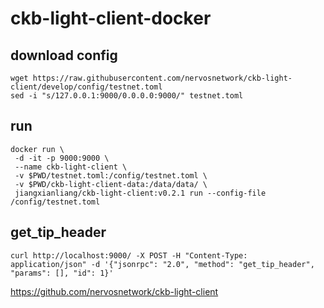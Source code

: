 # ckb-light-client-docker

## download config
```
wget https://raw.githubusercontent.com/nervosnetwork/ckb-light-client/develop/config/testnet.toml
sed -i "s/127.0.0.1:9000/0.0.0.0:9000/" testnet.toml 
```

## run 
```
docker run \
 -d -it -p 9000:9000 \
 --name ckb-light-client \
 -v $PWD/testnet.toml:/config/testnet.toml \
 -v $PWD/ckb-light-client-data:/data/data/ \
 jiangxianliang/ckb-light-client:v0.2.1 run --config-file /config/testnet.toml
```

## get_tip_header
```
curl http://localhost:9000/ -X POST -H "Content-Type: application/json" -d '{"jsonrpc": "2.0", "method": "get_tip_header", "params": [], "id": 1}'
```

https://github.com/nervosnetwork/ckb-light-client